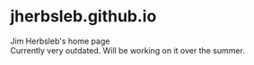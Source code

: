 # jherbsleb.github.io
Jim Herbsleb's home page <br>
Currently very outdated. Will be working on it over the summer.
